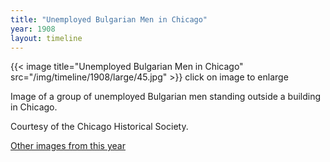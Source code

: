 ```yaml
---
title: "Unemployed Bulgarian Men in Chicago"
year: 1908
layout: timeline
---
```


{{< image title="Unemployed Bulgarian Men in Chicago" src="/img/timeline/1908/large/45.jpg" >}}
click on image to enlarge

Image of a group of unemployed Bulgarian men standing outside a building in Chicago. 

Courtesy of the Chicago Historical Society.

[Other images from this year](/historical/timeline/1908)